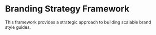 # Branding Strategy Framework

This framework provides a strategic approach to building scalable brand style guides.
